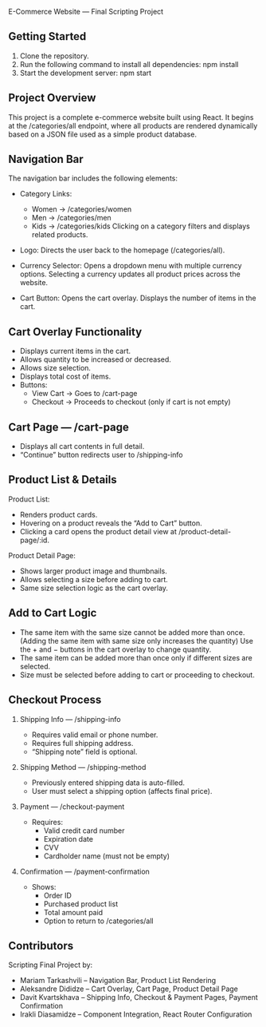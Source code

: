 E-Commerce Website — Final Scripting Project

Getting Started
---------------

1. Clone the repository.
2. Run the following command to install all dependencies:
   npm install
3. Start the development server:
   npm start

Project Overview
----------------

This project is a complete e-commerce website built using React. 
It begins at the /categories/all endpoint, where all products are rendered dynamically 
based on a JSON file used as a simple product database.

Navigation Bar
--------------

The navigation bar includes the following elements:

- Category Links:
  * Women       → /categories/women
  * Men         → /categories/men
  * Kids        → /categories/kids
  Clicking on a category filters and displays related products.

- Logo:
  Directs the user back to the homepage (/categories/all).

- Currency Selector:
  Opens a dropdown menu with multiple currency options.
  Selecting a currency updates all product prices across the website.

- Cart Button:
  Opens the cart overlay. Displays the number of items in the cart.

Cart Overlay Functionality
--------------------------

- Displays current items in the cart.
- Allows quantity to be increased or decreased.
- Allows size selection.
- Displays total cost of items.
- Buttons:
  * View Cart → Goes to /cart-page
  * Checkout → Proceeds to checkout (only if cart is not empty)

Cart Page — /cart-page
----------------------

- Displays all cart contents in full detail.
- “Continue” button redirects user to /shipping-info

Product List & Details
----------------------

Product List:
- Renders product cards.
- Hovering on a product reveals the “Add to Cart” button.
- Clicking a card opens the product detail view at /product-detail-page/:id.

Product Detail Page:
- Shows larger product image and thumbnails.
- Allows selecting a size before adding to cart.
- Same size selection logic as the cart overlay.

Add to Cart Logic
-----------------

- The same item with the same size cannot be added more than once. (Adding the same item with same size only increases the quantity)
  Use the + and − buttons in the cart overlay to change quantity.
- The same item can be added more than once only if different sizes are selected.
- Size must be selected before adding to cart or proceeding to checkout.

Checkout Process
----------------

1. Shipping Info — /shipping-info
   - Requires valid email or phone number.
   - Requires full shipping address.
   - “Shipping note” field is optional.

2. Shipping Method — /shipping-method
   - Previously entered shipping data is auto-filled.
   - User must select a shipping option (affects final price).

3. Payment — /checkout-payment
   - Requires:
     * Valid credit card number
     * Expiration date
     * CVV
     * Cardholder name (must not be empty)

4. Confirmation — /payment-confirmation
   - Shows:
     * Order ID
     * Purchased product list
     * Total amount paid
     * Option to return to /categories/all

Contributors
------------

Scripting Final Project by:

- Mariam Tarkashvili – Navigation Bar, Product List Rendering
- Aleksandre Dididze – Cart Overlay, Cart Page, Product Detail Page
- Davit Kvartskhava – Shipping Info, Checkout & Payment Pages, Payment Confirmation
- Irakli Diasamidze – Component Integration, React Router Configuration
